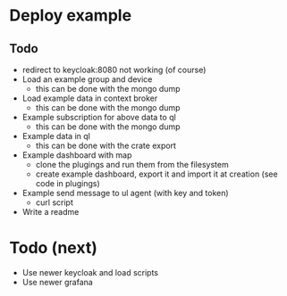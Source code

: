 # Deploy example


## Todo
- redirect to keycloak:8080 not working (of course)
- Load an example group and device
  - this can be done with the mongo dump
- Load example data in context broker
  - this can be done with the mongo dump
- Example subscription for above data to ql
  - this can be done with the mongo dump
- Example data in ql
  - this can be done with the crate export
- Example dashboard with map 
  - clone the plugings and run them from the filesystem
  - create example dashboard, export it and import it at creation (see code in plugings)
- Example send message to ul agent (with key and token)
  - curl script
- Write a readme

# Todo (next)
- Use newer keycloak and load scripts
- Use newer grafana